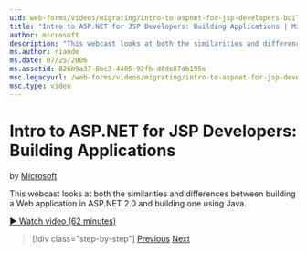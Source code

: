 ```yaml
---
uid: web-forms/videos/migrating/intro-to-aspnet-for-jsp-developers-building-applications
title: "Intro to ASP.NET for JSP Developers: Building Applications | Microsoft Docs"
author: microsoft
description: "This webcast looks at both the similarities and differences between building a Web application in ASP.NET 2.0 and building one using Java."
ms.author: riande
ms.date: 07/25/2006
ms.assetid: 826b9a37-0bc3-4405-92fb-d8dc87db195e
msc.legacyurl: /web-forms/videos/migrating/intro-to-aspnet-for-jsp-developers-building-applications
msc.type: video
---
```

Intro to ASP.NET for JSP Developers: Building Applications
====================
by [Microsoft](https://github.com/microsoft)

This webcast looks at both the similarities and differences between building a Web application in ASP.NET 2.0 and building one using Java.

[&#9654; Watch video (62 minutes)](https://channel9.msdn.com/Blogs/ASP-NET-Site-Videos/intro-to-aspnet-for-jsp-developers-building-applications)

> [!div class="step-by-step"]
> [Previous](intro-to-aspnet-for-jsp-developers-welcome-to-aspnet-20.md)
> [Next](intro-to-aspnet-for-coldfusion-developers-adding-aspnet-to-your-repertoire.md)
